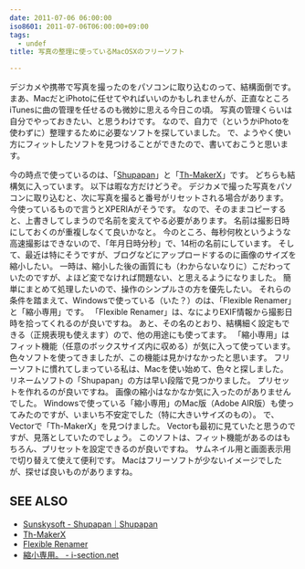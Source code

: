 ```yaml
---
date: 2011-07-06 06:00:00
iso8601: 2011-07-06T06:00:00+09:00
tags:
  - undef
title: 写真の整理に使っているMacOSXのフリーソフト

---
```


デジカメや携帯で写真を撮ったのをパソコンに取り込むのって、結構面倒です。
まあ、MacだとiPhotoに任せてやればいいのかもしれませんが、正直なところiTunesに曲の管理を任せるのも微妙に思える今日この頃。
写真の管理くらいは自分でやっておきたい、と思うわけです。
なので、自力で（というかiPhotoを使わずに）整理するために必要なソフトを探していました。
で、ようやく使い方にフィットしたソフトを見つけることができたので、書いておこうと思います。


今の時点で使っているのは、「<a href="http://sunsky3s.s41.xrea.com/shupapan/">Shupapan</a>」と「<a href="http://www5.wind.ne.jp/miko/mac_soft/th-maker_x/">Th-MakerX</a>」です。
どちらも結構気に入っています。
以下は暇な方だけどうぞ。
デジカメで撮った写真をパソコンに取り込むと、次に写真を撮ると番号がリセットされる場合があります。
今使っているもので言うとXPERIAがそうです。
なので、そのままコピーすると、上書きしてしまうので名前を変えてやる必要があります。
名前は撮影日時にしておくのが重複しなくて良いかなと。
今のところ、毎秒何枚というような高速撮影はできないので、「年月日時分秒」で、14桁の名前にしています。
そして、最近は特にそうですが、ブログなどにアップロードするのに画像のサイズを縮小したい。
一時は、縮小した後の画質にも（わからないなりに）こだわっていたのですが、よほど変でなければ問題ない、と思えるようになりました。
簡単にまとめて処理したいので、操作のシンプルさの方を優先したい。
それらの条件を踏まえて、Windowsで使っている（いた？）のは、「Flexible Renamer」と「縮小専用」です。
「Flexible Renamer」は、なによりEXIF情報から撮影日時を拾ってくれるのが良いですね。
あと、その名のとおり、結構細く設定もできる（正規表現も使えます）ので、他の用途にも使ってます。
「縮小専用」はフィット機能（任意のボックスサイズ内に収める）が気に入って使っています。
色々ソフトを使ってきましたが、この機能は見かけなかったと思います。
フリーソフトに慣れてしまっている私は、Macを使い始めて、色々と探しました。
リネームソフトの「Shupapan」の方は早い段階で見つかりました。
プリセットを作れるのが良いですね。
画像の縮小はなかなか気に入ったのがありませんでした。
Windowsで使っている「縮小専用」のMac版（Adobe AIR版）も使ってみたのですが、いまいち不安定でした（特に大きいサイズのもの）。
で、Vectorで「Th-MakerX」を見つけました。
Vectorも最初に見ていたと思うのですが、見落としていたのでしょう。
このソフトは、フィット機能があるのはもちろん、プリセットを設定できるのが良いですね。
サムネイル用と画面表示用で切り替えて使えて便利です。
Macはフリーソフトが少ないイメージでしたが、探せば良いものがありますね。
<div id="see_also">
<h2>SEE ALSO</h2>
<ul>
<li><a href="http://sunsky3s.s41.xrea.com/shupapan/">Sunskysoft - Shupapan｜Shupapan</a></li>
<li><a href="http://www5.wind.ne.jp/miko/mac_soft/th-maker_x/">Th-MakerX</a></li>
<li><a href="http://hp.vector.co.jp/authors/VA014830/FlexRena/">Flexible Renamer</a></li>
<li><a href="http://i-section.net/software/shukusen/">縮小専用。 - i-section.net</a></li>
</ul>
</div>
    	